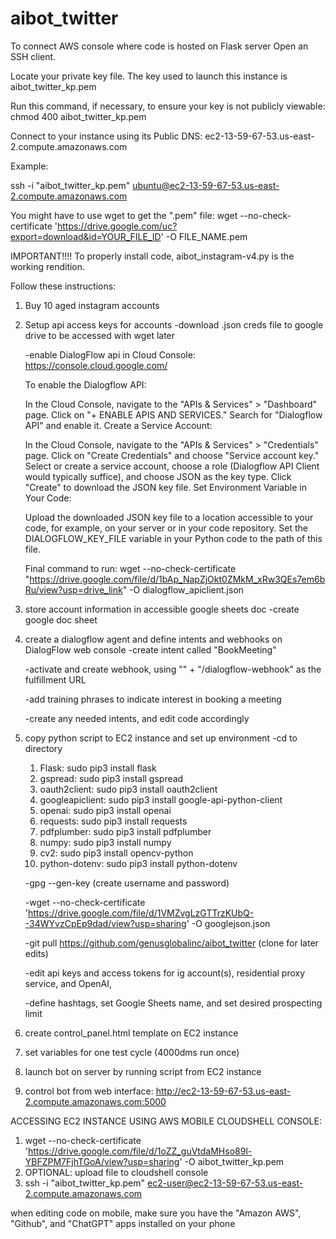 # aibot_twitter

To connect AWS console where code is hosted on Flask server
Open an SSH client.

Locate your private key file. The key used to launch this instance is aibot_twitter_kp.pem

Run this command, if necessary, to ensure your key is not publicly viewable:
chmod 400 aibot_twitter_kp.pem

Connect to your instance using its Public DNS:
ec2-13-59-67-53.us-east-2.compute.amazonaws.com

Example:

 ssh -i "aibot_twitter_kp.pem" ubuntu@ec2-13-59-67-53.us-east-2.compute.amazonaws.com

You might have to use wget to get the ".pem"  file:
wget --no-check-certificate 'https://drive.google.com/uc?export=download&id=YOUR_FILE_ID' -O FILE_NAME.pem


IMPORTANT!!!!
To properly install code, aibot_instagram-v4.py is the working rendition. 

Follow these instructions:
1. Buy 10 aged instagram accounts
2. Setup api access keys for accounts
   -download .json creds file to google drive to be accessed with wget later

   -enable DialogFlow api in Cloud Console: https://console.cloud.google.com/

   To enable the Dialogflow API:

   In the Cloud Console, navigate to the "APIs & Services" > "Dashboard" page.
   Click on "+ ENABLE APIS AND SERVICES."
   Search for "Dialogflow API" and enable it.
   Create a Service Account:
   
   In the Cloud Console, navigate to the "APIs & Services" > "Credentials" page.
   Click on "Create Credentials" and choose "Service account key."
   Select or create a service account, choose a role (Dialogflow API Client would typically suffice), and choose JSON as the key type.
   Click "Create" to download the JSON key file.
   Set Environment Variable in Your Code:
   
   Upload the downloaded JSON key file to a location accessible to your code, for example, on your server or in your code repository.
   Set the DIALOGFLOW_KEY_FILE variable in your Python code to the path of this file.

   Final command to run: wget --no-check-certificate "https://drive.google.com/file/d/1bAp_NapZjOkt0ZMkM_xRw3QEs7em6bRu/view?usp=drive_link" -O dialogflow_apiclient.json
   
4. store account information in accessible google sheets doc
   -create google doc sheet
   
5. create a dialogflow agent and define intents and webhooks on DialogFlow web console
   -create intent called "BookMeeting"

   -activate and create webhook, using "<Copy and paste your full Public IPv4 DNS here>" + "/dialogflow-webhook" as the fulfillment URL

   -add training phrases to indicate interest in booking a meeting

   -create any needed intents, and edit code accordingly
   
6. copy python script to EC2 instance and set up environment
   -cd to directory

   1.	Flask: sudo pip3 install flask
	2.	gspread: sudo pip3 install gspread
	3.	oauth2client: sudo pip3 install oauth2client
	4.	googleapiclient: sudo pip3 install google-api-python-client
	5.	openai: sudo pip3 install openai
	6.	requests: sudo pip3 install requests
	7.	pdfplumber: sudo pip3 install pdfplumber
	8.	numpy: sudo pip3 install numpy
	9.	cv2: sudo pip3 install opencv-python
	10.	python-dotenv: sudo pip3 install python-dotenv

   -gpg --gen-key (create username and password)

   -wget --no-check-certificate 'https://drive.google.com/file/d/1VMZvgLzGTTrzKUbQ--34WYvzCpEp9dad/view?usp=sharing' -O googlejson.json

   -git pull https://github.com/genusglobalinc/aibot_twitter (clone for later edits)

   -edit api keys and access tokens for ig account(s), residential proxy service, and OpenAI, 

   -define hashtags, set Google Sheets name, and set desired prospecting limit

9. create control_panel.html template on EC2 instance

10. set variables for one test cycle (4000dms run once)

11. launch bot on server by running script from EC2 instance

12. control bot from web interface: http://ec2-13-59-67-53.us-east-2.compute.amazonaws.com:5000


ACCESSING EC2 INSTANCE USING AWS MOBILE CLOUDSHELL CONSOLE:
1. wget --no-check-certificate 'https://drive.google.com/file/d/1oZZ_guVtdaMHso89l-YBFZPM7FjhTGoA/view?usp=sharing' -O aibot_twitter_kp.pem
2. OPTIONAL: upload file to cloudshell console
3. ssh -i "aibot_twitter_kp.pem" ec2-user@ec2-13-59-67-53.us-east-2.compute.amazonaws.com

when editing code on mobile, make sure you have the "Amazon AWS", "Github", and "ChatGPT" apps installed on your phone
